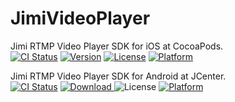 
# JimiVideoPlayer
Jimi RTMP Video Player SDK for iOS at CocoaPods.</br>
[![CI Status](https://img.shields.io/travis/Eafy/JimiVideoPlayer.svg?style=flat)](https://travis-ci.org/Eafy/JimiVideoPlayer)
[![Version](https://img.shields.io/cocoapods/v/JimiVideoPlayer.svg?style=flat)](https://cocoapods.org/pods/JimiVideoPlayer)
[![License](https://img.shields.io/cocoapods/l/JimiVideoPlayer.svg?style=flat)](https://cocoapods.org/pods/JimiVideoPlayer)
[![Platform](https://img.shields.io/cocoapods/p/JimiVideoPlayer.svg?style=flat)](https://cocoapods.org/pods/JimiVideoPlayer)

Jimi RTMP Video Player SDK for Android at JCenter.</br>
[![CI Status](https://img.shields.io/travis/Eafy/JimiVideoPlayer.svg?style=flat)](https://travis-ci.org/Eafy/JimiVideoPlayer)
[ ![Download](https://api.bintray.com/packages/eafy/maven/JimiVideoPlayer/images/download.svg) ](https://bintray.com/eafy/maven/JimiVideoPlayer/_latestVersion)
![License](https://img.shields.io/hexpm/l/plug)
[![Platform](https://img.shields.io/badge/platform-Android-lightgrey.svg)](https://img.shields.io/badge/platform-Android-lightgrey.svg)
